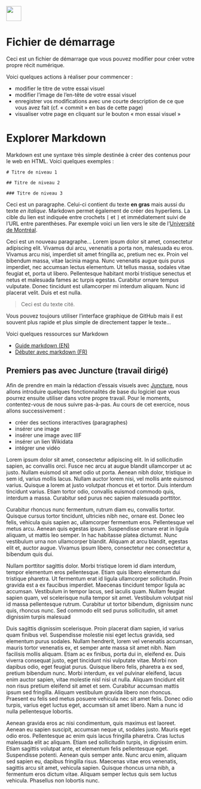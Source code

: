 <a href="https://juncture-digital.org"><img src="https://raw.githubusercontent.com/digitalArtHistory/recits-numeriques/main/images/btn_juncture.svg" style="height:40px"></a>

<param ve-config 
       title="depart" 
       banner="/images/ViennaDioscoridesFolio483vBirds.jpg" 
       layout="vertical">

# Fichier de démarrage

Ceci est un fichier de démarrage que vous pouvez modifier pour créer votre propre récit numérique.

Voici quelques actions à réaliser pour commencer :
- modifier le titre de votre essai visuel
- modifier l’image de l’en-tête de votre essai visuel
- enregistrer vos modifications avec une courte description de ce que vous avez fait (cf. « commit » en bas de cette page)
- visualiser votre page en cliquant sur le bouton « mon essai visuel »

  
# Explorer Markdown

Markdown est une syntaxe très simple destinée à créer des contenus pour le web en HTML. Voici quelques exemples :

```
# Titre de niveau 1

## Titre de niveau 2

### Titre de niveau 3
```

Ceci est un paragraphe. Celui-ci contient du texte **en gras** mais aussi du texte *en italique*. Markdown permet également de créer des hyperliens. La cible du lien est indiquée entre crochets `[` et `]` et immédiatement suivi de l’URL entre parenthèses. Par exemple voici un lien vers le site de l’[Université de Montréal](http://www.umontreal.ca).

Ceci est un nouveau paragraphe...  Lorem ipsum dolor sit amet, consectetur adipiscing elit. Vivamus dui arcu, venenatis a porta non, malesuada eu eros. Vivamus arcu nisi, imperdiet sit amet fringilla ac, pretium nec ex. Proin vel bibendum massa, vitae lacinia magna. Nunc venenatis augue quis purus imperdiet, nec accumsan lectus elementum. Ut tellus massa, sodales vitae feugiat et, porta ut libero. Pellentesque habitant morbi tristique senectus et netus et malesuada fames ac turpis egestas. Curabitur ornare tempus vulputate. Donec tincidunt est ullamcorper mi interdum aliquam. Nunc id placerat velit. Duis et est nulla. 

> Ceci est du texte cité.

Vous pouvez toujours utiliser l’interface graphique de GitHub mais il est souvent plus rapide et plus simple de directement tapper le texte...

Voici quelques ressources sur Markdown
- [Guide markdown (EN)](https://docs.github.com/en/get-started/writing-on-github/getting-started-with-writing-and-formatting-on-github/basic-writing-and-formatting-syntax)
- [Débuter avec markdown (FR)](https://programminghistorian.org/fr/lecons/debuter-avec-markdown)

## Premiers pas avec Juncture (travail dirigé)

Afin de prendre en main la rédaction d’essais visuels avec [Juncture](https://juncture-digital.org/), nous allons introduire quelques fonctionnalités de base du logiciel que vous pourrez ensuite utiliser dans votre propre travail. Pour le moments, contentez-vous de nous suivre pas-à-pas. Au cours de cet exercice, nous allons successivement :
- créer des sections interactives (paragraphes)
- insérer une image
- insérer une image avec IIIF
- insérer un lien Wikidata
- intégrer une vidéo

Lorem ipsum dolor sit amet, consectetur adipiscing elit. In id sollicitudin sapien, ac convallis orci. Fusce nec arcu at augue blandit ullamcorper ut ac justo. Nullam euismod sit amet odio ut porta. Aenean nibh dolor, tristique in sem id, varius mollis lacus. Nullam auctor lorem nisi, vel mollis ante euismod varius. Quisque a lorem at justo volutpat rhoncus et et tortor. Duis interdum tincidunt varius. Etiam tortor odio, convallis euismod commodo quis, interdum a massa. Curabitur sed purus nec sapien malesuada porttitor.

Curabitur rhoncus nunc fermentum, rutrum diam eu, convallis tortor. Quisque cursus tortor tincidunt, ultricies nibh nec, ornare est. Donec leo felis, vehicula quis sapien ac, ullamcorper fermentum eros. Pellentesque vel metus arcu. Aenean quis egestas ipsum. Suspendisse ornare erat in ligula aliquam, ut mattis leo semper. In hac habitasse platea dictumst. Nunc vestibulum urna non ullamcorper blandit. Aliquam at arcu blandit, egestas elit et, auctor augue. Vivamus ipsum libero, consectetur nec consectetur a, bibendum quis dui.

Nullam porttitor sagittis dolor. Morbi tristique lorem id diam interdum, tempor elementum eros pellentesque. Etiam quis libero elementum dui tristique pharetra. Ut fermentum erat id ligula ullamcorper sollicitudin. Proin gravida est a ex faucibus imperdiet. Maecenas tincidunt tempor ligula ac accumsan. Vestibulum in tempor lacus, sed iaculis quam. Nullam feugiat sapien quam, vel scelerisque nulla tempor sit amet. Vestibulum volutpat nisl id massa pellentesque rutrum. Curabitur ut tortor bibendum, dignissim nunc quis, rhoncus nunc. Sed commodo elit sed purus sollicitudin, sit amet dignissim turpis malesuad
<param ve-image region="2829,250,1631,1193" manifest="https://gallica.bnf.fr/iiif/ark:/12148/btv1b52505437z/manifest.json" seq="4"/>
<param ve-image region="515,870,1637,1293" manifest="https://gallica.bnf.fr/iiif/ark:/12148/btv1b52505437z/manifest.json" seq="4"/>

Duis sagittis dignissim scelerisque. Proin placerat diam sapien, id varius quam finibus vel. Suspendisse molestie nisi eget lectus gravida, sed elementum purus sodales. Nullam hendrerit, lorem vel venenatis accumsan, mauris tortor venenatis ex, et semper ante massa sit amet nibh. Nam facilisis mollis aliquam. Etiam ac ex finibus, porta dui in, eleifend ex. Duis viverra consequat justo, eget tincidunt nisi vulputate vitae. Morbi non dapibus odio, eget feugiat purus. Quisque libero felis, pharetra a ex sed, pretium bibendum nunc. Morbi interdum, ex vel pulvinar eleifend, lacus enim auctor sapien, vitae molestie nisl nisi ut nulla. Aliquam tincidunt elit non risus pretium eleifend sit amet et sem. Curabitur accumsan mattis ipsum sed fringilla. Aliquam vestibulum gravida libero non rhoncus. Praesent eu felis sed metus posuere vehicula nec sit amet felis. Donec odio turpis, varius eget luctus eget, accumsan sit amet libero. Nam a nunc id nulla pellentesque lobortis.

Aenean gravida eros ac nisi condimentum, quis maximus est laoreet. Aenean eu sapien suscipit, accumsan neque ut, sodales justo. Mauris eget odio eros. Pellentesque ac enim quis lacus fringilla pharetra. Cras luctus malesuada elit ac aliquam. Etiam sed sollicitudin turpis, in dignissim enim. Etiam sagittis volutpat ante, et elementum felis pellentesque eget. Suspendisse potenti. Aenean quis semper ante. Nunc arcu enim, aliquam sed sapien eu, dapibus fringilla risus. Maecenas vitae eros venenatis, sagittis arcu sit amet, vehicula sapien. Quisque rhoncus urna nibh, a fermentum eros dictum vitae. Aliquam semper lectus quis sem luctus vehicula. Phasellus non lobortis nunc.
